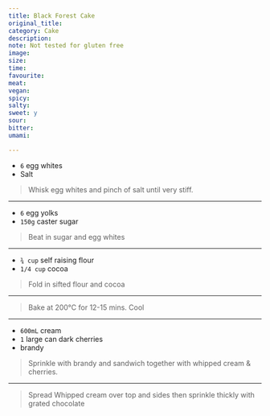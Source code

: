 ```yaml
---
title: Black Forest Cake
original_title:
category: Cake
description: 
note: Not tested for gluten free
image:
size:
time:
favourite:
meat:
vegan:
spicy:
salty:
sweet: y
sour:
bitter:
umami:

---
```


* `6` egg whites
* Salt

>Whisk egg whites and pinch of salt until very stiff.

---

* `6` egg yolks
* `150g` caster sugar

>Beat in sugar and egg whites

---

* `¾ cup` self raising flour
* `1/4 cup` cocoa

>Fold in sifted flour and cocoa

---

>Bake at 200°C for 12-15 mins. Cool

---

* `600mL` cream
* `1` large can dark cherries
* brandy

>Sprinkle with brandy and sandwich together with whipped cream & cherries.

---

>Spread Whipped cream over top and sides then sprinkle thickly with grated chocolate